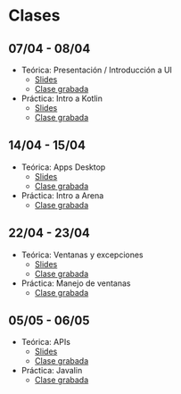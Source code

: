 # Clases

## 07/04 - 08/04

- Teórica: Presentación / Introducción a UI
  * [Slides](https://docs.google.com/presentation/d/e/2PACX-1vREsqskUm42wABAimfkdB-GYq0yGIY1DHn3nYAEUJQX4PsoXilJvPGhwAcOFE46--WG00cCsVUtMaxH/pub?start=false&loop=false&delayms=3000)
  * [Clase grabada](https://www.youtube.com/watch?v=FyinxUPMTpo)
- Práctica: Intro a Kotlin
  * [Slides](https://docs.google.com/presentation/d/1pYVM7_5pb427QPWYrD2J8PWgj8ZQok7NZXGzTFd67EY/edit?usp=sharing)
  * [Clase grabada](https://youtu.be/-NKGwKXChsc)

## 14/04 - 15/04

- Teórica: Apps Desktop
  * [Slides](https://docs.google.com/presentation/d/e/2PACX-1vQbnLQYNdoy_8SnWtT2gBqDVZyuyBN3F3wuCtgGq3gAwFc4zT-kM9oRDyEMyGl0IbqqUqWBlrWXQhBx/pub?start=false&loop=false&delayms=3000&slide=id.g35f391192_00)
  * [Clase grabada](https://www.youtube.com/watch?v=-QkMLtjav5s)
- Práctica: Intro a Arena
  * [Clase grabada](https://www.youtube.com/watch?v=L5y2HQEF76s)
  
## 22/04 - 23/04

- Teórica: Ventanas y excepciones
  * [Slides](https://docs.google.com/presentation/d/e/2PACX-1vSyhKSjjh-H43oMN_IzLoUFNBcw_vH7DyG8KSVoeT5Qql9B6k15pTdAdRwPGViG279gpHehLmSPYMtd/pub?start=false&loop=false&delayms=3000&slide=id.g95383da0e1_3_50)
  * [Clase grabada](https://youtu.be/UVawh9hVKZE)
- Práctica: Manejo de ventanas
  * [Clase grabada](https://www.youtube.com/watch?v=XFj-a-DShKE)
  
## 05/05 - 06/05
- Teórica: APIs
  * [Slides]()
  * [Clase grabada](https://www.youtube.com/watch?v=WhMlF_rtRj8)
- Práctica: Javalin
  * [Clase grabada](https://www.youtube.com/watch?v=eW9bW8pWIW4)